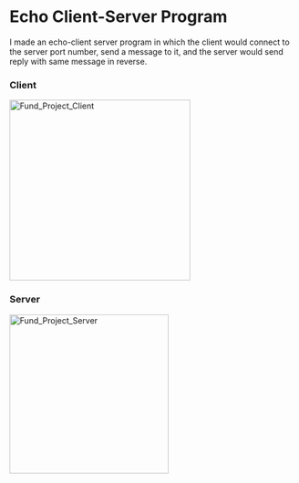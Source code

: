 # Echo Client-Server Program
I made an echo-client server program in which the client would connect to the server port number, send a message to it, and the server would send reply with same message in 
reverse.

### Client
<img width="317" alt="Fund_Project_Client" src="https://github.com/user-attachments/assets/a10d84c0-1747-4a18-8329-084f2ee12287" />

### Server
<img width="279" alt="Fund_Project_Server" src="https://github.com/user-attachments/assets/65914fe1-626d-43f5-861f-a2d4fe905672" />
